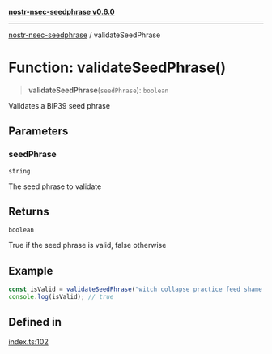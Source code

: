 [**nostr-nsec-seedphrase v0.6.0**](../README.md)

***

[nostr-nsec-seedphrase](../globals.md) / validateSeedPhrase

# Function: validateSeedPhrase()

> **validateSeedPhrase**(`seedPhrase`): `boolean`

Validates a BIP39 seed phrase

## Parameters

### seedPhrase

`string`

The seed phrase to validate

## Returns

`boolean`

True if the seed phrase is valid, false otherwise

## Example

```ts
const isValid = validateSeedPhrase("witch collapse practice feed shame open despair creek road again ice least");
console.log(isValid); // true
```

## Defined in

[index.ts:102](https://github.com/HumanjavaEnterprises/nostr-nsec-seedphrase/blob/885e04e5180059d4aa901af59d633038a53240cb/src/index.ts#L102)
